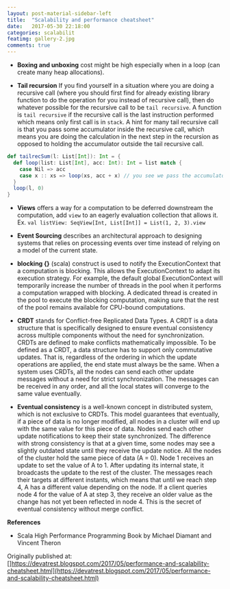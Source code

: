 ```yaml
---
layout: post-material-sidebar-left
title:  "Scalability and performance cheatsheet"
date:   2017-05-30 22:18:00
categories: scalabilit
featimg: gallery-2.jpg
comments: true
--- 
```

* **Boxing and unboxing** cost might be high especially when in a loop (can create many heap allocations).

* **Tail recursion** If you find yourself in a situation where you are doing a recursive call (where you should first find for already existing library function to do the operation for you instead of recursive call), then do whatever possible for the recursive call to be `tail recursive`.  A function is `tail recursive` if the recursive call is the last instruction performed which means only first call is in `stack`.  A hint for many tail recursive call is that you pass some accumulator inside the recursive call, which means you are doing the calculation in the next step in the recursion as opposed to holding the accumulator outside the tail recursive call.

```scala
def tailrecSum(l: List[Int]): Int = {
  def loop(list: List[Int], acc: Int): Int = list match {
    case Nil => acc
    case x :: xs => loop(xs, acc + x) // you see we pass the accumulator to the next recursive call. no calc after loop.
  }
  loop(l, 0) 
}
```

* **Views** offers a way for a computation to be deferred downstream the computation, add `view` to an eagerly evaluation collection that allows it.  Ex. `val listView: SeqView[Int, List[Int]] = List(1, 2, 3).view`

* **Event Sourcing** describes an architectural approach to designing systems that relies on processing events over time instead of relying on a model of the current state.

* **blocking {}** (scala) construct is used to notify the ExecutionContext that a computation is blocking. This allows the ExecutionContext to adapt its execution strategy. For example, the default global ExecutionContext will temporarily increase the number of threads in the pool when it performs a computation wrapped with blocking. A dedicated thread is created in the pool to execute the blocking computation, making sure that the rest of the pool remains available for CPU-bound computations.

* **CRDT** stands for Conflict-free Replicated Data Types.  A CRDT is a data structure that is specifically designed to ensure eventual consistency across multiple components without the need for synchronization.  CRDTs are defined to make conflicts mathematically impossible.  To be defined as a CRDT, a data structure has to support only commutative updates. That is, regardless of the ordering in which the update operations are applied, the end state must always be the same.  When a system uses CRDTs, all the nodes can send each other update messages without a need for strict synchronization. The messages can be received in any order, and all the local states will converge to the same value eventually.

* **Eventual consistency** is a well-known concept in distributed system, which is not exclusive to CRDTs. This model guarantees that eventually, if a piece of data is no longer modified, all nodes in a cluster will end up with the same value for this piece of data. Nodes send each other update notifications to keep their state synchronized. The difference with strong consistency is that at a given time, some nodes may see a slightly outdated state until they receive the update notice.  All the nodes of the cluster hold the same piece of data (A = 0). Node 1 receives an update to set the value of A to 1. After updating its internal state, it broadcasts the update to the rest of the cluster. The messages reach their targets at different instants, which means that until we reach step 4, A has a different value depending on the node. If a client queries node 4 for the value of A at step 3, they receive an older value as the change has not yet been reflected in node 4.  This is the secret of eventual consistency without merge conflict.

**References**

* Scala High Performance Programming Book by Michael Diamant and Vincent Theron

Originally published at: []https://devatrest.blogspot.com/2017/05/performance-and-scalability-cheatsheet.html](https://devatrest.blogspot.com/2017/05/performance-and-scalability-cheatsheet.html)
